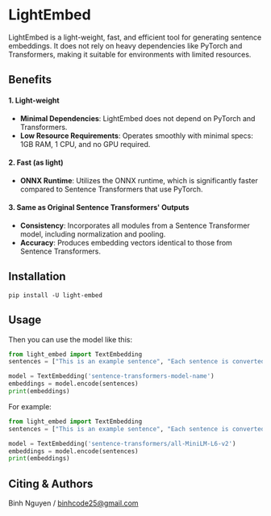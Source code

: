 # LightEmbed

LightEmbed is a light-weight, fast, and efficient tool for generating sentence embeddings. It does not rely on heavy dependencies like PyTorch and Transformers, making it suitable for environments with limited resources.

## Benefits

#### 1. Light-weight
- **Minimal Dependencies**: LightEmbed does not depend on PyTorch and Transformers.
- **Low Resource Requirements**: Operates smoothly with minimal specs: 1GB RAM, 1 CPU, and no GPU required.

#### 2. Fast (as light)
- **ONNX Runtime**: Utilizes the ONNX runtime, which is significantly faster compared to Sentence Transformers that use PyTorch.

#### 3. Same as Original Sentence Transformers' Outputs
- **Consistency**: Incorporates all modules from a Sentence Transformer model, including normalization and pooling.
- **Accuracy**: Produces embedding vectors identical to those from Sentence Transformers.

## Installation
```
pip install -U light-embed
```

## Usage
Then you can use the model like this:

```python
from light_embed import TextEmbedding
sentences = ["This is an example sentence", "Each sentence is converted"]

model = TextEmbedding('sentence-transformers-model-name')
embeddings = model.encode(sentences)
print(embeddings)
```

For example:
```python
from light_embed import TextEmbedding
sentences = ["This is an example sentence", "Each sentence is converted"]

model = TextEmbedding('sentence-transformers/all-MiniLM-L6-v2')
embeddings = model.encode(sentences)
print(embeddings)
```

## Citing & Authors

Binh Nguyen / binhcode25@gmail.com